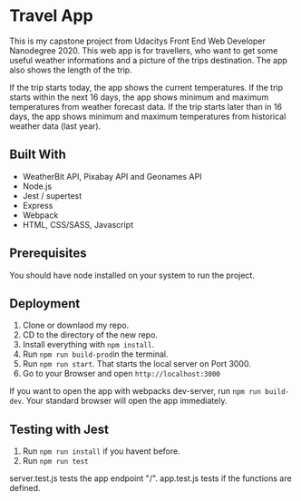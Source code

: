 # Travel App
This is my capstone project from Udacitys Front End Web Developer Nanodegree 2020.
This web app is for travellers, who want to get some useful weather informations and a picture of the trips destination. The app also shows the length of the trip.

If the trip starts today, the app shows the current temperatures.
If the trip starts within the next 16 days, the app shows minimum and maximum temperatures from weather forecast data.
If the trip starts later than in 16 days, the app shows minimum and maximum temperatures from historical weather data (last year).


## Built With
- WeatherBit API, Pixabay API and Geonames API
- Node.js
- Jest / supertest
- Express
- Webpack
- HTML, CSS/SASS, Javascript


## Prerequisites
You should have node installed on your system to run the project.

## Deployment
1) Clone or downlaod my repo.
2) CD to the directory of the new repo.
3) Install everything with `npm install`.
4) Run `npm run build-prod`in the terminal.
5) Run `npm run start`. That starts the local server on Port 3000.
6) Go to your Browser and open `http://localhost:3000`

If you want to open the app with webpacks dev-server, run `npm run build-dev`. Your standard browser will open the app immediately. 

## Testing with Jest
1) Run `npm run install` if you havent before.
2) Run `npm run test`

server.test.js tests the app endpoint "/".
app.test.js tests if the functions are defined.

